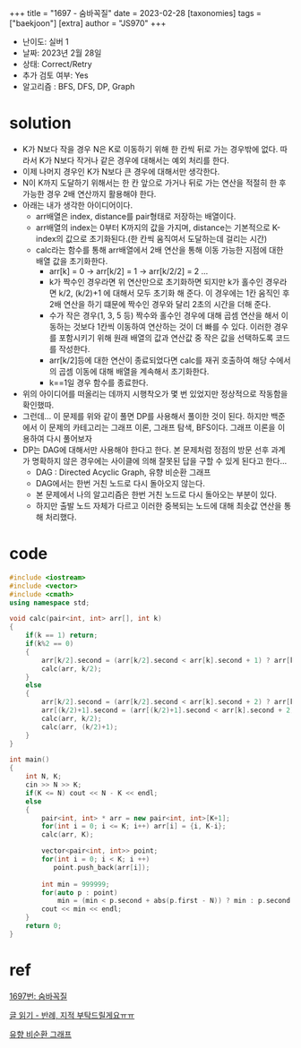 +++
title = "1697 - 숨바꼭질"
date = 2023-02-28
[taxonomies]
tags = ["baekjoon"]
[extra]
author = "JS970"
+++

- 난이도: 실버 1
- 날짜: 2023년 2월 28일
- 상태: Correct/Retry
- 추가 검토 여부: Yes
- 알고리즘 : BFS, DFS, DP, Graph

# solution

- K가 N보다 작을 경우 N은 K로 이동하기 위해 한 칸씩 뒤로 가는 경우밖에 없다. 따라서 K가 N보다 작거나 같은 경우에 대해서는 예외 처리를 한다.
- 이제 나머지 경우인 K가 N보다 큰 경우에 대해서만 생각한다.
- N이 K까지 도달하기 위해서는 한 칸 앞으로 가거나 뒤로 가는 연산을 적절히 한 후 가능한 경우 2배 연산까지 활용해야 한다.
- 아래는 내가 생각한 아이디어이다.
    - arr배열은 index, distance를 pair형태로 저장하는 배열이다.
    - arr배열의 index는 0부터 K까지의 값을 가지며, distance는 기본적으로 K-index의 값으로 초기화된다.(한 칸씩 움직여서 도달하는데 걸리는 시간)
    - calc라는 함수를 통해 arr배열에서 2배 연산을 통해 이동 가능한 지점에 대한 배열 값을 초기화한다.
        - arr[k] = 0 → arr[k/2] = 1 → arr[k/2/2] = 2 …
        - k가 짝수인 경우라면 위 연산만으로 초기화하면 되지만 k가 홀수인 경우라면 k/2, (k/2)+1 에 대해서 모두 초기화 해 준다. 이 경우에는 1칸 움직인 후 2배 연산을 하기 떄문에 짝수인 경우와 달리 2초의 시간을 더해 준다.
        - 수가 작은 경우(1, 3, 5 등) 짝수와 홀수인 경우에 대해 곱셈 연산을 해서 이동하는 것보다 1칸씩 이동하여 연산하는 것이 더 빠를 수 있다. 이러한 경우를 포함시키기 위해 원래 배열의 값과 연산값 중 작은 값을 선택하도록 코드를 작성한다.
        - arr[k/2]등에 대한 연산이 종료되었다면 calc를 재귀 호출하여 해당 수에서의 곱셈 이동에 대해 배열을 계속해서 초기화한다.
        - k==1일 경우 함수를 종료한다.
- 위의 아이디어를 떠올리는 데까지 시행착오가 몇 번 있었지만 정상적으로 작동함을 확인했따.
- 그런데… 이 문제를 위와 같이 풀면 DP를 사용해서 풀이한 것이 된다. 하지만 백준에서 이 문제의 카테고리는 그래프 이론, 그래프 탐색, BFS이다. 그래프 이론을 이용하여 다시 풀어보자
- DP는 DAG에 대해서만 사용해야 한다고 한다. 본 문제처럼 정점의 방문 선후 과계가 명확하지 않은 경우에는 사이클에 의해 잘못된 답을 구할 수 있게 된다고 한다…
    - DAG : Directed Acyclic Graph, 유향 비순환 그래프
    - DAG에서는 한번 거친 노드로 다시 돌아오지 않는다.
    - 본 문제에서 나의 알고리즘은 한번 거친 노드로 다시 돌아오는 부분이 있다.
    - 하지만 출발 노드 자체가 다르고 이러한 중복되는 노드에 대해 최솟값 연산을 통해 처리했다.

# code

```cpp
#include <iostream>
#include <vector>
#include <cmath>
using namespace std;

void calc(pair<int, int> arr[], int k)
{
    if(k == 1) return;
    if(k%2 == 0)
    {
        arr[k/2].second = (arr[k/2].second < arr[k].second + 1) ? arr[k/2].second : arr[k].second + 1;
        calc(arr, k/2);
    }
    else
    {
        arr[k/2].second = (arr[k/2].second < arr[k].second + 2) ? arr[k/2].second : arr[k].second + 2;
        arr[(k/2)+1].second = (arr[(k/2)+1].second < arr[k].second + 2) ? arr[(k/2)+1].second : arr[k].second + 2;
        calc(arr, k/2);
        calc(arr, (k/2)+1);
    }
}

int main()
{
    int N, K;
    cin >> N >> K;
    if(K <= N) cout << N - K << endl; 
    else
    {
        pair<int, int> * arr = new pair<int, int>[K+1];
        for(int i = 0; i <= K; i++) arr[i] = {i, K-i};
        calc(arr, K);

        vector<pair<int, int>> point;
        for(int i = 0; i < K; i ++)
           point.push_back(arr[i]);
        
        int min = 999999;
        for(auto p : point)
            min = (min < p.second + abs(p.first - N)) ? min : p.second + abs(p.first - N);
        cout << min << endl;      
    }
    return 0;
}
```

# ref

[1697번: 숨바꼭질](https://www.acmicpc.net/problem/1697)

[글 읽기 - 반례, 지적 부탁드릴게요ㅠㅠ](https://www.acmicpc.net/board/view/79415)

[유향 비순환 그래프](https://ko.wikipedia.org/wiki/유향_비순환_그래프)
